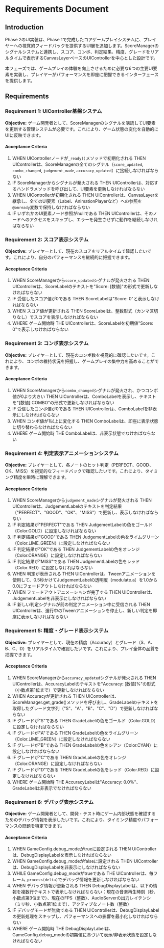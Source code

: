 # Requirements Document

## Introduction

Phase 2のUI実装は、Phase 1で完成したコアゲームプレイシステムに、プレイヤーへの視覚的フィードバックを提供するUI層を追加します。ScoreManagerのシグナルシステムと連携し、スコア、コンボ、判定結果、精度、グレードをリアルタイムで表示するCanvasLayerベースのUIControllerを中心とした設計です。

本フェーズでは、ゲームプレイの体験を向上させるために必要な6つの主要UI要素を実装し、プレイヤーがパフォーマンスを即座に把握できるインターフェースを提供します。

## Requirements

### Requirement 1: UIController基盤システム
**Objective:** ゲーム開発者として、ScoreManagerのシグナルを購読してUI要素を更新する管理システムが必要です。これにより、ゲーム状態の変化を自動的にUIに反映できます。

#### Acceptance Criteria

1. WHEN UIControllerノードが`_ready()`メソッドで初期化される THEN UIControllerは、ScoreManagerの全てのシグナル（`score_updated`, `combo_changed`, `judgement_made`, `accuracy_updated`）に接続しなければならない
2. IF ScoreManagerからシグナルが発火される THEN UIControllerは、対応するハンドラメソッドを呼び出して、UI要素を更新しなければならない
3. WHEN UIControllerが初期化される THEN UIControllerは、CanvasLayerを継承し、全てのUI要素（Label、AnimationPlayerなど）への参照を`@onready`変数で保持しなければならない
4. IF いずれかのUI要素ノード参照がnullである THEN UIControllerは、そのノードへのアクセスをスキップし、エラーを発生させずに動作を継続しなければならない

### Requirement 2: スコア表示システム
**Objective:** プレイヤーとして、現在のスコアをリアルタイムで確認したいです。これにより、自分のパフォーマンスを継続的に把握できます。

#### Acceptance Criteria

1. WHEN ScoreManagerから`score_updated`シグナルが発火される THEN UIControllerは、ScoreLabelのテキストを"Score: [数値]"の形式で更新しなければならない
2. IF 受信したスコア値が0である THEN ScoreLabelは"Score: 0"と表示しなければならない
3. WHEN スコア値が更新される THEN ScoreLabelは、整数形式（カンマ区切りなし）でスコアを表示しなければならない
4. WHERE ゲーム開始時 THE UIControllerは、ScoreLabelを初期値"Score: 0"で表示しなければならない

### Requirement 3: コンボ表示システム
**Objective:** プレイヤーとして、現在のコンボ数を視覚的に確認したいです。これにより、コンボの維持状況を把握し、ゲームプレイの集中力を高めることができます。

#### Acceptance Criteria

1. WHEN ScoreManagerから`combo_changed`シグナルが発火され、かつコンボ値が0より大きい THEN UIControllerは、ComboLabelを表示し、テキストを"[数値] COMBO"の形式で更新しなければならない
2. IF 受信したコンボ値が0である THEN UIControllerは、ComboLabelを非表示にしなければならない
3. WHEN コンボ値が1以上に変化する THEN ComboLabelは、即座に表示状態に切り替わらなければならない
4. WHERE ゲーム開始時 THE ComboLabelは、非表示状態でなければならない

### Requirement 4: 判定表示アニメーションシステム
**Objective:** プレイヤーとして、各ノートのヒット判定（PERFECT、GOOD、OK、MISS）を視覚的なフィードバックで確認したいです。これにより、タイミング精度を瞬時に理解できます。

#### Acceptance Criteria

1. WHEN ScoreManagerから`judgement_made`シグナルが発火される THEN UIControllerは、JudgementLabelのテキストを判定結果（"PERFECT"、"GOOD"、"OK"、"MISS"）で更新し、表示しなければならない
2. IF 判定結果が"PERFECT"である THEN JudgementLabelの色をゴールド（Color.GOLD）に設定しなければならない
3. IF 判定結果が"GOOD"である THEN JudgementLabelの色をライムグリーン（Color.LIME_GREEN）に設定しなければならない
4. IF 判定結果が"OK"である THEN JudgementLabelの色をオレンジ（Color.ORANGE）に設定しなければならない
5. IF 判定結果が"MISS"である THEN JudgementLabelの色をレッド（Color.RED）に設定しなければならない
6. WHEN 判定が表示される THEN UIControllerは、Tweenアニメーションを使用して、0.5秒かけてJudgementLabelの透明度（modulate.a）を1.0から0.0にフェードアウトしなければならない
7. WHEN フェードアウトアニメーションが完了する THEN UIControllerは、JudgementLabelを非表示にしなければならない
8. IF 新しい判定シグナルが前の判定アニメーション中に受信される THEN UIControllerは、進行中のTweenアニメーションを停止し、新しい判定を即座に表示しなければならない

### Requirement 5: 精度・グレード表示システム
**Objective:** プレイヤーとして、現在の精度（Accuracy）とグレード（S、A、B、C、D）をリアルタイムで確認したいです。これにより、プレイ全体の品質を把握できます。

#### Acceptance Criteria

1. WHEN ScoreManagerから`accuracy_updated`シグナルが発火される THEN UIControllerは、AccuracyLabelのテキストを"Accuracy: [数値]%"の形式（小数点第1位まで）で更新しなければならない
2. WHEN Accuracyが更新される THEN UIControllerは、ScoreManager.get_grade()メソッドを呼び出し、GradeLabelのテキストを取得したグレード文字列（"S"、"A"、"B"、"C"、"D"）で更新しなければならない
3. IF グレードが"S"である THEN GradeLabelの色をゴールド（Color.GOLD）に設定しなければならない
4. IF グレードが"A"である THEN GradeLabelの色をライムグリーン（Color.LIME_GREEN）に設定しなければならない
5. IF グレードが"B"である THEN GradeLabelの色をシアン（Color.CYAN）に設定しなければならない
6. IF グレードが"C"である THEN GradeLabelの色をオレンジ（Color.ORANGE）に設定しなければならない
7. IF グレードが"D"である THEN GradeLabelの色をレッド（Color.RED）に設定しなければならない
8. WHERE ゲーム開始時 THE AccuracyLabelは"Accuracy: 0.0%"、GradeLabelは非表示でなければならない

### Requirement 6: デバッグ表示システム
**Objective:** ゲーム開発者として、開発・テスト時にゲーム内部状態を確認するためのデバッグ情報を表示したいです。これにより、タイミング精度やパフォーマンスの問題を特定できます。

#### Acceptance Criteria

1. WHEN GameConfig.debug_modeがtrueに設定される THEN UIControllerは、DebugDisplayLabelを表示しなければならない
2. WHEN GameConfig.debug_modeがfalseに設定される THEN UIControllerは、DebugDisplayLabelを非表示にしなければならない
3. WHILE GameConfig.debug_modeがtrueである THE UIControllerは、毎フレーム`_process(delta)`でデバッグ情報を更新しなければならない
4. WHEN デバッグ情報が更新される THEN DebugDisplayLabelは、以下の情報を複数行テキストで表示しなければならない：現在の音楽再生時刻（秒、小数点第3位まで）、現在のFPS（整数）、AudioServerの出力レイテンシ（ミリ秒、小数点第1位まで）、アクティブなノート数（整数）
5. IF デバッグモードが無効である THEN UIControllerは、DebugDisplayLabelの更新処理をスキップし、パフォーマンスへの影響を最小化しなければならない
6. WHERE ゲーム開始時 THE DebugDisplayLabelは、GameConfig.debug_modeの初期値に基づいて表示/非表示状態を設定しなければならない